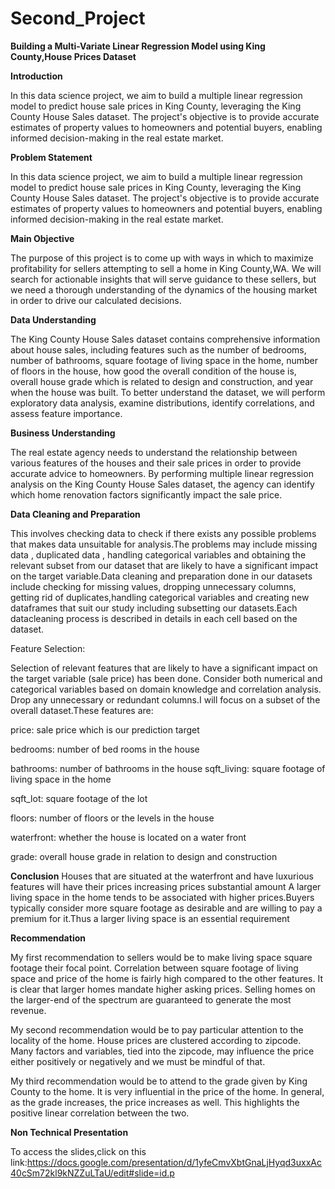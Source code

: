 # Second_Project

**Building a Multi-Variate Linear Regression Model using King County,House Prices Dataset**

**Introduction**

In this data science project, we aim to build a multiple linear regression model to predict house sale prices in King County, leveraging the King County House Sales dataset. The project's objective is to provide accurate estimates of property values to homeowners and potential buyers, enabling informed decision-making in the real estate market.

**Problem Statement**

In this data science project, we aim to build a multiple linear regression model to predict house sale prices in King County, leveraging the King County House Sales dataset. The project's objective is to provide accurate estimates of property values to homeowners and potential buyers, enabling informed decision-making in the real estate market.

**Main Objective**

The purpose of this project is to come up with ways in which to maximize profitability for sellers attempting to sell a home in King County,WA. We will search for actionable insights that will serve guidance to these sellers, but we need a thorough understanding of the dynamics of the housing market in order to drive our calculated decisions.

**Data Understanding**

The King County House Sales dataset contains comprehensive information about house sales, including features such as the number of bedrooms, number of bathrooms, square footage of living space in the home, number of floors in the house, how good the overall condition of the house is, overall house grade which is related to design and construction, and year when the house was built. To better understand the dataset, we will perform exploratory data analysis, examine distributions, identify correlations, and assess feature importance.

**Business Understanding**

The real estate agency needs to understand the relationship between various features of the houses and their sale prices in order to provide accurate advice to homeowners. By performing multiple linear regression analysis on the King County House Sales dataset, the agency can identify which home renovation factors significantly impact the sale price.

**Data Cleaning and  Preparation**

This involves checking data to check if there exists any possible problems that makes data unsuitable for analysis.The problems may include missing data , duplicated data , handling categorical variables and obtaining the relevant subset from our dataset that are likely to have a significant impact on the target variable.Data cleaning and preparation done in our datasets include checking for missing values, dropping unnecessary columns, getting rid of duplicates,handling categorical variables and creating new dataframes that suit our study including subsetting our datasets.Each datacleaning process is described in details in each cell based on the dataset.

Feature Selection:

Selection of relevant features that are likely to have a significant impact on the target variable (sale price) has been done. Consider both numerical and categorical variables based on domain knowledge and correlation analysis. Drop any unnecessary or redundant columns.I will focus on a subset of the overall dataset.These features are:

price: sale price which is our prediction target

bedrooms: number of bed rooms in the house

bathrooms: number of bathrooms in the house
sqft_living: square footage of living space in the home

sqft_lot: square footage of the lot

floors: number of floors or the levels in the house

waterfront: whether the house is located on a water front

grade: overall house grade in relation to design and construction

**Conclusion**
Houses that are situated at the waterfront and have luxurious features will have their prices increasing prices  substantial amount
A larger living space in the home tends to be associated with higher prices.Buyers typically consider more square footage as desirable and are willing to pay a premium for it.Thus a larger living space is an essential requirement


**Recommendation**

My first recommendation to sellers would be to make living space square footage their focal point. Correlation between square footage of living space and price of the home is fairly high compared to the other features. It is clear that larger homes mandate higher asking prices. Selling homes on the larger-end of the spectrum are guaranteed to generate the most revenue.

My second recommendation would be to pay particular attention to the locality of the home. House prices are clustered according to zipcode. Many factors and variables, tied into the zipcode, may influence the price either positively or negatively and we must be mindful of that.

My third recommendation would be to attend to the grade given by King County to the home. It is very influential in the price of the home. In general, as the grade increases, the price increases as well. This highlights the positive linear correlation between the two.

**Non Technical Presentation**

To access the slides,click on this link:https://docs.google.com/presentation/d/1yfeCmvXbtGnaLjHyqd3uxxAc40cSm72kl9kNZZuLTaU/edit#slide=id.p


